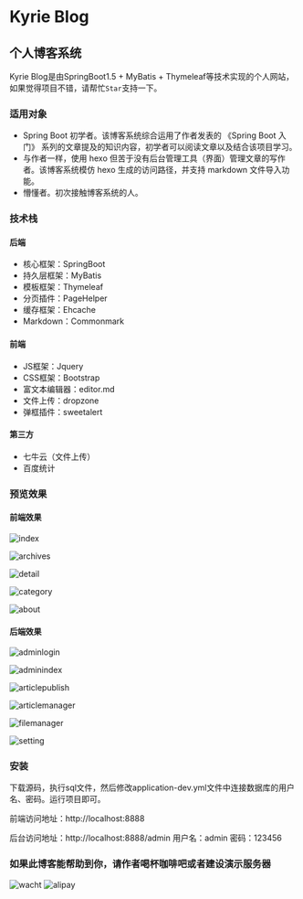 # Kyrie Blog
## 个人博客系统
Kyrie Blog是由SpringBoot1.5 + MyBatis + Thymeleaf等技术实现的个人网站，如果觉得项目不错，请帮忙`Star`支持一下。
### 适用对象
* Spring Boot 初学者。该博客系统综合运用了作者发表的 《Spring Boot 入门》 系列的文章提及的知识内容，初学者可以阅读文章以及结合该项目学习。
* 与作者一样，使用 hexo 但苦于没有后台管理工具（界面）管理文章的写作者。该博客系统模仿 hexo 生成的访问路径，并支持 markdown 文件导入功能。
* 懵懂者。初次接触博客系统的人。
### 技术栈
#### 后端
* 核心框架：SpringBoot
* 持久层框架：MyBatis
* 模板框架：Thymeleaf
* 分页插件：PageHelper
* 缓存框架：Ehcache
* Markdown：Commonmark

#### 前端
* JS框架：Jquery
* CSS框架：Bootstrap
* 富文本编辑器：editor.md
* 文件上传：dropzone
* 弹框插件：sweetalert

#### 第三方
* 七牛云（文件上传）
* 百度统计

### 预览效果
#### 前端效果
![index](http://caozongpeng.oss-cn-shenzhen.aliyuncs.com/image/blog/index.png)

![archives](http://caozongpeng.oss-cn-shenzhen.aliyuncs.com/image/blog/archives.png)

![detail](http://caozongpeng.oss-cn-shenzhen.aliyuncs.com/image/blog/detail.png)

![category](http://caozongpeng.oss-cn-shenzhen.aliyuncs.com/image/blog/category.png)

![about](http://caozongpeng.oss-cn-shenzhen.aliyuncs.com/image/blog/about.png)

#### 后端效果
![adminlogin](http://caozongpeng.oss-cn-shenzhen.aliyuncs.com/image/blog/adminlogin.png)

![adminindex](http://caozongpeng.oss-cn-shenzhen.aliyuncs.com/image/blog/adminindex.png)

![articlepublish](http://caozongpeng.oss-cn-shenzhen.aliyuncs.com/image/blog/articlepublish.png)

![articlemanager](http://caozongpeng.oss-cn-shenzhen.aliyuncs.com/image/blog/articlemanager.png)

![filemanager](http://caozongpeng.oss-cn-shenzhen.aliyuncs.com/image/blog/filemanager.png)

![setting](http://caozongpeng.oss-cn-shenzhen.aliyuncs.com/image/blog/setting.png)

### 安装
下载源码，执行sql文件，然后修改application-dev.yml文件中连接数据库的用户名、密码。运行项目即可。

前端访问地址：http://localhost:8888

后台访问地址：http://localhost:8888/admin 用户名：admin 密码：123456

###  如果此博客能帮助到你，请作者喝杯咖啡吧或者建设演示服务器
![wacht](http://caozongpeng.oss-cn-shenzhen.aliyuncs.com/image/github/wacht1.jpg)
![alipay](http://caozongpeng.oss-cn-shenzhen.aliyuncs.com/image/github/alipay1.jpg)